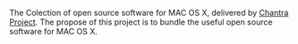 The Colection of open source software for MAC OS X, delivered by [Chantra Project](http://code.google.com/p/chantra). The propose of this project is to bundle the useful open source software for MAC OS X.